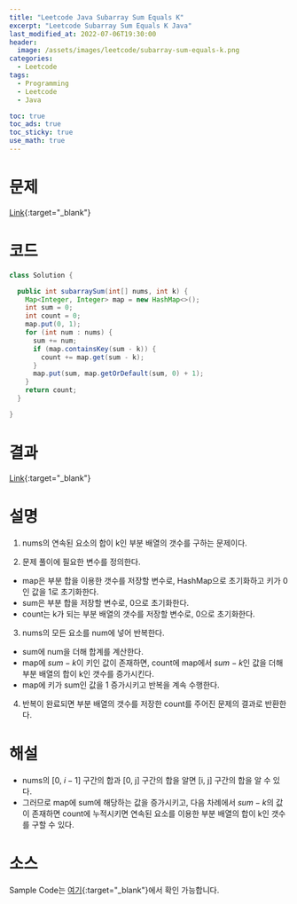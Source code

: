```yaml
---
title: "Leetcode Java Subarray Sum Equals K"
excerpt: "Leetcode Subarray Sum Equals K Java"
last_modified_at: 2022-07-06T19:30:00
header:
  image: /assets/images/leetcode/subarray-sum-equals-k.png
categories:
  - Leetcode
tags:
  - Programming
  - Leetcode
  - Java

toc: true
toc_ads: true
toc_sticky: true
use_math: true
---
```

# 문제
[Link](https://leetcode.com/problems/subarray-sum-equals-k/){:target="_blank"}

# 코드
```java
class Solution {

  public int subarraySum(int[] nums, int k) {
    Map<Integer, Integer> map = new HashMap<>();
    int sum = 0;
    int count = 0;
    map.put(0, 1);
    for (int num : nums) {
      sum += num;
      if (map.containsKey(sum - k)) {
        count += map.get(sum - k);
      }
      map.put(sum, map.getOrDefault(sum, 0) + 1);
    }
    return count;
  }

}
```

# 결과
[Link](https://leetcode.com/submissions/detail/739951495/){:target="_blank"}

# 설명
1. nums의 연속된 요소의 합이 k인 부분 배열의 갯수를 구하는 문제이다.

2. 문제 풀이에 필요한 변수를 정의한다.
- map은 부분 합을 이용한 갯수를 저장할 변수로, HashMap으로 초기화하고 키가 0인 값을 1로 초기화한다.
- sum은 부분 합을 저장할 변수로, 0으로 초기화한다.
- count는 k가 되는 부분 배열의 갯수를 저장할 변수로, 0으로 초기화한다.

3. nums의 모든 요소를 num에 넣어 반복한다.
- sum에 num을 더해 합계를 계산한다.
- map에 $sum - k$이 키인 값이 존재하면, count에 map에서 $sum - k$인 값을 더해 부분 배열의 합이 k인 갯수를 증가시킨다.
- map에 키가 sum인 값을 1 증가시키고 반복을 계속 수행한다.

4. 반복이 완료되면 부분 배열의 갯수를 저장한 count를 주어진 문제의 결과로 반환한다.

# 해설
- nums의 [0, $i - 1$] 구간의 합과 [0, j] 구간의 합을 알면 [i, j] 구간의 합을 알 수 있다.
- 그러므로 map에 sum에 해당하는 값을 증가시키고, 다음 차례에서 $sum - k$의 값이 존재하면 count에 누적시키면 연속된 요소를 이용한 부분 배열의 합이 k인 갯수를 구할 수 있다.

# 소스
Sample Code는 [여기](https://github.com/GracefulSoul/leetcode/blob/master/src/main/java/gracefulsoul/problems/SubarraySumEqualsK.java){:target="_blank"}에서 확인 가능합니다.